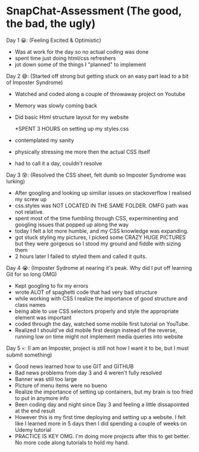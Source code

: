 # SnapChat-Assessment (The good, the bad, the ugly) 

Day 1 😀: (Feeling Excited & Optimistic)

- Was at work for the day so no actual coding was done
- spent time just doing html/css refreshers 
- jot down some of the things I "planned" to implement

Day 2 😅: (Started off strong but getting stuck on an easy part lead to a bit of Imposter Syndrome) 

- Watched and coded along a couple of throwaway project on Youtube
- Memory was slowly coming back
- Did basic Html structure layout for my website
  
  *SPENT 3 HOURS on setting up my styles.css 
- contemplated my sanity
- physically stressing me more then the actual CSS itself 
- had to call it a day, couldn't resolve 
  
Day 3 😰: (Resolved the CSS sheet, felt dumb so Imposter Syndrome was lurking) 
 
- After googling and looking up similiar issues on stackoverflow I realised my screw up
- css.styles was NOT LOCATED IN THE SAME FOLDER. OMFG path was not relative. 
- spent most of the time fumbling through CSS, experminenting and googling issues that popped up along the way
- today I felt a lot more humble, and my CSS knowledge was expanding.
- got stuck styling my pictures, I picked some CRAZY HUGE PICTURES but they were gorgeous so I stood my ground and fiddle with sizing them
- 2 hours later I failed to styled them and called it quits.
  
Day 4 😭: (Imposter Sydrome at nearing it's peak. Why did I put off learning Git for so long OMG)

- Kept googling to fix my errors
- wrote ALOT of spaghetti code that had very bad structure
- while working with CSS I realize the importance of good structure and class names
- being able to use CSS selectors properly and style the appropriate element was important
- coded through the day, watched some mobile first tutorial on YouTube. 
- Realized I should've did mobile first design instead of the reverse, running low on time might not implement media queries into website

Day 5 💀: (I am an Imposter, project is still not how I want it to be, but I must submit something)

- Good news learned how to use GIT and GITHUB 
- Bad news problems from day 3 and 4 weren't fully resolved
- Banner was still too large
- Picture of menu items were no bueno
- Realize the importance of setting up containers, but my brain is too fried to put in anymore info
- Been coding day and night since Day 3 and feeling a little dissapointed at the end result
- However this is my first time deploying and setting up a website. I felt like I learned more in 5 days then I did spending a couple of weeks on Udemy tutorial
- PRACTICE IS KEY OMG. I'm doing more projects after this to get better. No more code along tutorials to hold my hand. 

